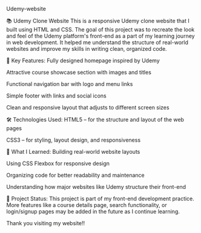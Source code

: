 Udemy-website

📚 Udemy Clone Website
This is a responsive Udemy clone website that I built using HTML and CSS. The goal of this project was to recreate the look and feel of the Udemy platform's front-end as a part of my learning journey in web development. It helped me understand the structure of real-world websites and improve my skills in writing clean, organized code.

🌟 Key Features:
Fully designed homepage inspired by Udemy

Attractive course showcase section with images and titles

Functional navigation bar with logo and menu links

Simple footer with links and social icons

Clean and responsive layout that adjusts to different screen sizes

🛠️ Technologies Used:
HTML5 – for the structure and layout of the web pages

CSS3 – for styling, layout design, and responsiveness

🚀 What I Learned:
Building real-world website layouts

Using CSS Flexbox for responsive design

Organizing code for better readability and maintenance

Understanding how major websites like Udemy structure their front-end

📁 Project Status:
This project is part of my front-end development practice. More features like a course details page, search functionality, or login/signup pages may be added in the future as I continue learning.

Thank you visiting my website!!
